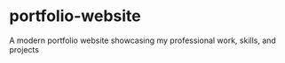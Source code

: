 # portfolio-website
A modern portfolio website showcasing my professional work, skills, and projects
